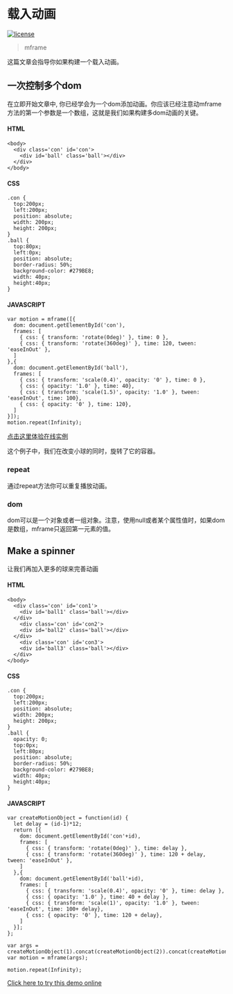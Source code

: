 # 载入动画

[![license](https://img.shields.io/github/license/momentum-design/momentum-ui.svg?color=blueviolet)](https://github.com/momentum-design/momentum-ui/blob/master/charts/LICENSE)

> mframe

这篇文章会指导你如果构建一个载入动画。

## 一次控制多个dom

在立即开始文章中, 你已经学会为一个dom添加动画。你应该已经注意动mframe方法的第一个参数是一个数组，这就是我们如果构建多dom动画的关键。

#### HTML

```
<body>
  <div class='con' id='con'>
    <div id='ball' class='ball'></div>
  </div>
</body>
```

#### CSS

```
.con {
  top:200px;
  left:200px;
  position: absolute;
  width: 200px;
  height: 200px;
}
.ball {
  top:80px;
  left:0px;
  position: absolute;
  border-radius: 50%;
  background-color: #279BE8;
  width: 40px;
  height:40px;
}
```

#### JAVASCRIPT

```
var motion = mframe([{
  dom: document.getElementById('con'),
  frames: [
    { css: { transform: 'rotate(0deg)' }, time: 0 },
    { css: { transform: 'rotate(360deg)' }, time: 120, tween: 'easeInOut' },
  ]
},{
  dom: document.getElementById('ball'),
  frames: [
    { css: { transform: 'scale(0.4)', opacity: '0' }, time: 0 },
    { css: { opacity: '1.0' }, time: 40},
    { css: { transform: 'scale(1.5)', opacity: '1.0' }, tween: 'easeInOut', time: 100},
    { css: { opacity: '0' }, time: 120},
  ]
}]);
motion.repeat(Infinity);
```

[点击这里体验在线实例](https://codepen.io/arthusliang/details/mdJWoGe)

这个例子中，我们在改变小球的同时，旋转了它的容器。

### repeat

通过repeat方法你可以重复播放动画。

### dom

dom可以是一个对象或者一组对象。注意，使用null或者某个属性值时，如果dom是数组，mframe只返回第一元素的值。

## Make a spinner

让我们再加入更多的球来完善动画

#### HTML

```
<body>
  <div class='con' id='con1'>
    <div id='ball1' class='ball'></div>
  </div>
    <div class='con' id='con2'>
    <div id='ball2' class='ball'></div>
  </div>
    <div class='con' id='con3'>
    <div id='ball3' class='ball'></div>
  </div>
</body>
```

#### CSS

```
.con {
  top:200px;
  left:200px;
  position: absolute;
  width: 200px;
  height: 200px;
}
.ball {
  opacity: 0;
  top:0px;
  left:80px;
  position: absolute;
  border-radius: 50%;
  background-color: #279BE8;
  width: 40px;
  height:40px;
}
```

#### JAVASCRIPT

```
var createMotionObject = function(id) {
  let delay = (id-1)*12;
  return [{
    dom: document.getElementById('con'+id),
    frames: [
      { css: { transform: 'rotate(0deg)' }, time: delay },
      { css: { transform: 'rotate(360deg)' }, time: 120 + delay, tween: 'easeInOut' },
    ]
  },{
    dom: document.getElementById('ball'+id),
    frames: [
      { css: { transform: 'scale(0.4)', opacity: '0' }, time: delay },
      { css: { opacity: '1.0' }, time: 40 + delay },
      { css: { transform: 'scale(1)', opacity: '1.0' }, tween: 'easeInOut', time: 100+ delay},
      { css: { opacity: '0' }, time: 120 + delay},
    ]
  }];
};

var args = createMotionObject(1).concat(createMotionObject(2)).concat(createMotionObject(3));
var motion = mframe(args);

motion.repeat(Infinity);
```

[Click here to try this demo online](https://codepen.io/arthusliang/pen/poJeYXL)